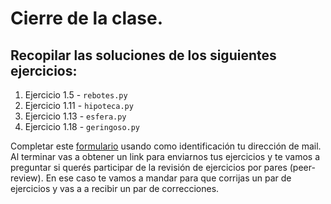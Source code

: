 # Cierre de la clase.

## Recopilar las soluciones de los siguientes ejercicios:

1. Ejercicio 1.5 - `rebotes.py`
2. Ejercicio 1.11 - `hipoteca.py`
3. Ejercicio 1.13 - `esfera.py`
4. Ejercicio 1.18 - `geringoso.py`

Completar este [formulario](https://docs.google.com/forms/d/1VJ3Qlqhe9ZtAm7uwZSPmzIcSS9oRjZwrSZcBOnVV5KQ) usando como identificación tu dirección de mail. 
Al terminar vas a obtener un link para enviarnos tus ejercicios y te vamos a preguntar si querés participar de la revisión de ejercicios por pares (peer-review). En ese caso te vamos a mandar para que corrijas un par de ejercicios y vas a a recibir un par de correcciones.
